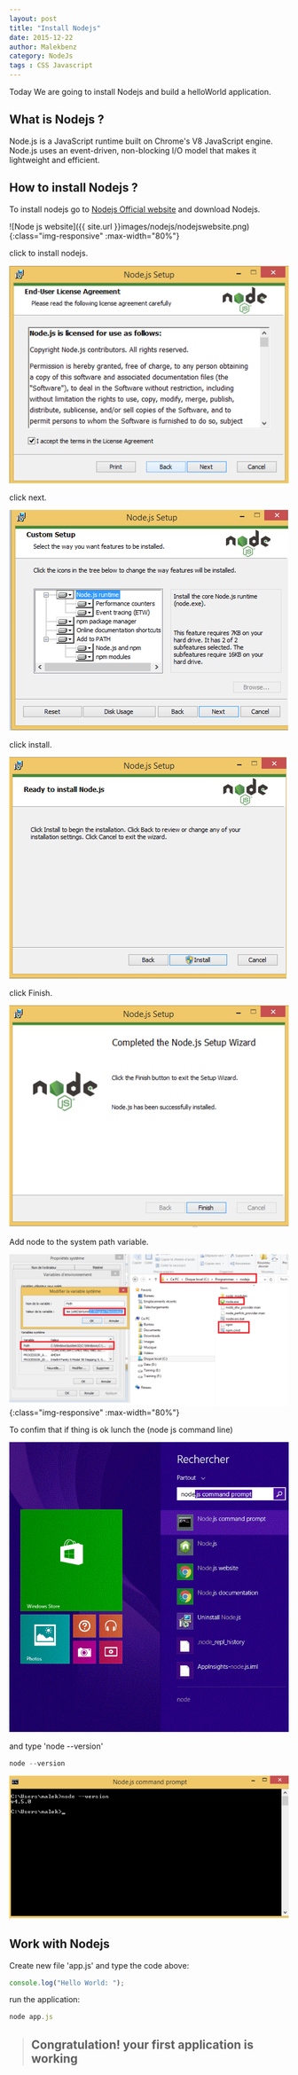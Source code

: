 ```yaml
---
layout: post
title: "Install Nodejs"
date: 2015-12-22
author: Malekbenz
category: NodeJs
tags : CSS Javascript
---
```


Today We are going to install Nodejs and build a helloWorld application.

## What is Nodejs ? 
Node.js is a JavaScript runtime built on Chrome's V8 JavaScript engine. Node.js uses an event-driven, non-blocking I/O model that makes it lightweight and efficient.

## How to install Nodejs ?
To install nodejs go to [Nodejs Official website](https://nodejs.org/) and download Nodejs.

![Node js website]({{ site.url }}images/nodejs/nodejswebsite.png){:class="img-responsive" :max-width="80%"}


click to install nodejs.

![click next](/images/nodejs/nodejsfs01.png)

click next.

![Next](/images/nodejs/nodejsfs02.png)

click install.

![Install](/images/nodejs/nodejsfs03.png)

click Finish.


![Finish](/images/nodejs/nodejsfs04.png)


Add node to the system path variable.  


![Path](/images/nodejs/nodejsfs05.png){:class="img-responsive" :max-width="80%"}


To confim that if thing is ok lunch the (node js command line) 

![CMD](/images/nodejs/nodejsfs06.01.gif) 

and type 'node --version'  

```javascript
node --version
```

![CMD](/images/nodejs/nodejsfs06.png)

## Work with Nodejs 
    
Create new file 'app.js' and type the code above:  

```javascript
console.log("Hello World: ");
```

run the application: 


```javascript
node app.js
```
>
> ## **Congratulation! your first application is working**



